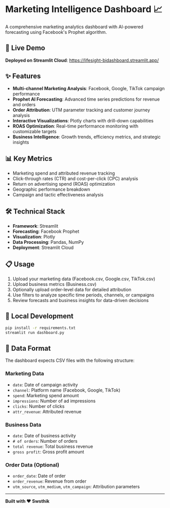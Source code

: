 # Marketing Intelligence Dashboard 📈

A comprehensive marketing analytics dashboard with AI-powered forecasting using Facebook's Prophet algorithm.

## 🚀 Live Demo

**Deployed on Streamlit Cloud**: https://lifesight-bidashboard.streamlit.app/

## ✨ Features

- **Multi-channel Marketing Analysis**: Facebook, Google, TikTok campaign performance
- **Prophet AI Forecasting**: Advanced time series predictions for revenue and orders  
- **Order Attribution**: UTM parameter tracking and customer journey analysis
- **Interactive Visualizations**: Plotly charts with drill-down capabilities
- **ROAS Optimization**: Real-time performance monitoring with customizable targets
- **Business Intelligence**: Growth trends, efficiency metrics, and strategic insights

## 📊 Key Metrics

- Marketing spend and attributed revenue tracking
- Click-through rates (CTR) and cost-per-click (CPC) analysis
- Return on advertising spend (ROAS) optimization
- Geographic performance breakdown
- Campaign and tactic effectiveness analysis

## 🛠️ Technical Stack

- **Framework**: Streamlit
- **Forecasting**: Facebook Prophet
- **Visualization**: Plotly
- **Data Processing**: Pandas, NumPy
- **Deployment**: Streamlit Cloud

## 📋 Usage

1. Upload your marketing data (Facebook.csv, Google.csv, TikTok.csv)
2. Upload business metrics (Business.csv)
3. Optionally upload order-level data for detailed attribution
4. Use filters to analyze specific time periods, channels, or campaigns
5. Review forecasts and business insights for data-driven decisions

## 🔧 Local Development

```bash
pip install -r requirements.txt
streamlit run dashboard.py
```

## 📁 Data Format

The dashboard expects CSV files with the following structure:

### Marketing Data
- `date`: Date of campaign activity
- `channel`: Platform name (Facebook, Google, TikTok)
- `spend`: Marketing spend amount
- `impressions`: Number of ad impressions
- `clicks`: Number of clicks
- `attr_revenue`: Attributed revenue

### Business Data  
- `date`: Date of business activity
- `# of orders`: Number of orders
- `total revenue`: Total business revenue
- `gross profit`: Gross profit amount

### Order Data (Optional)
- `order_date`: Date of order
- `order_revenue`: Revenue from order
- `utm_source`, `utm_medium`, `utm_campaign`: Attribution parameters

---

**Built with ❤️ Swsthik**